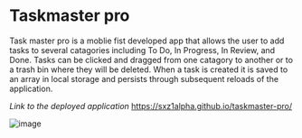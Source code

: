 # Taskmaster pro

Task master pro is a moblie fist developed app that allows the user to add tasks to several catagories including To Do, In Progress, In Review, and Done.
Tasks can be clicked and dragged from one catagory to another or to a trash bin where they will be deleted.
When a task is created it is saved to an array in local storage and persists through subsequent reloads of the application.

_Link to the deployed application_
https://sxz1alpha.github.io/taskmaster-pro/

![image](https://user-images.githubusercontent.com/80006081/117019398-980bd300-acb2-11eb-8cda-f5e9af61ce07.png)
